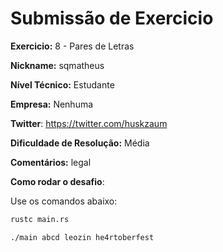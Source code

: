 # Submissão de Exercicio

**Exercicio:** 8 - Pares de Letras

**Nickname:** sqmatheus

**Nível Técnico:** Estudante

**Empresa:** Nenhuma

**Twitter**: https://twitter.com/huskzaum

**Dificuldade de Resolução:** Média

**Comentários:** legal

**Como rodar o desafio**:

Use os comandos abaixo:

```bash
rustc main.rs
```

```bash
./main abcd leozin he4rtoberfest
```
